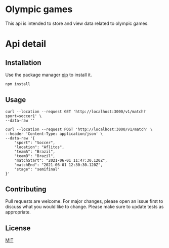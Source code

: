 # Olympic games

This api is intended to store and view data related to olympic games.

# Api detail



## Installation

Use the package manager [pip](https://pip.pypa.io/en/stable/) to install it.

```bash
npm install
```

## Usage

```curl
curl --location --request GET 'http://localhost:3000/v1/match?sport=soccer1' \
--data-raw ''

curl --location --request POST 'http://localhost:3000/v1/match' \
--header 'Content-Type: application/json' \
--data-raw '{
    "sport": "Soccer",
	"location": "Aflitos",
    "teamA": "Brazil",
    "teamB": "Brazil",
	"matchStart": "2021-06-01 11:47:30.120Z",
	"matchEnd": "2021-06-01 12:30:30.120Z",
	"stage": "semifinal"
}'

```

## Contributing
Pull requests are welcome. For major changes, please open an issue first to discuss what you would like to change.
Please make sure to update tests as appropriate.

## License
[MIT](https://choosealicense.com/licenses/mit/)
